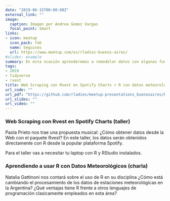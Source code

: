 ```yaml
---
date: "2019-06-15T00:00:00Z"
external_link: ""
image:
  caption: Imagen por Andrea Gomez Vargas
  focal_point: Smart
links:
- icon: meetup
  icon_pack: fab
  name: Seguinos
  url: https://www.meetup.com/es/rladies-buenos-aires/
#slides: example
summary: En esta ocasión aprenderemos a remodelar datos con algunas funciones de TidyR
tags:
- 2019
- tidyverse
- rvest
title: Web Scraping con Rvest en Spotify Charts + R con datos meteorológicos
url_code: ""
url_pdf: "https://github.com/rladies/meetup-presentations_buenosaires/blob/master/2019-06-15-webscrapping-y-datos-meteorologicos/Aprendiendo%20R%20con%20datos%20meteorologicos_Final.pptx"
url_slides: ""
url_video: ""
---
```



### Web Scraping con Rvest en Spotify Charts (taller)

Paola Prieto nos trae una propuesta musical: ¿Cómo obtener datos desde la Web con el paquete Rvest? En este taller, los datos serán obtenidos directamente con R desde la popular plataforma Spotify.

Para el taller vas a necesitar tu laptop con R y RStudio instalados.

### Aprendiendo a usar R con Datos Meteorológicos (charla)

Natalia Gattinoni nos contará sobre el uso de R en su disciplina ¿Cómo está cambiando el procesamiento de los datos de estaciones meteorológicas en la Argentina? ¿Qué ventajas tiene R frente a otros lenguajes de programación clasicamente empleados en esta área?

